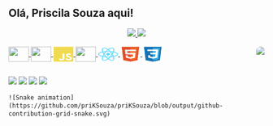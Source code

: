 ## Olá, Priscila Souza aqui! 

<div align="center">
  <a href="https://www.linkedin.com/in/priscila-santos-souza/">
  <img height="180em" src="https://github-readme-stats.vercel.app/api?username=priKSouza&show_icons=true&theme=dracula&include_all_commits=true&count_private=true"/>
  <img height="180em" src="https://github-readme-stats.vercel.app/api/top-langs/?username=priKSouza&layout=compact&langs_count=7&theme=dracula"/>
</div>
  <div style="display: inline_block"><br>
  <img align="center" height="30" width="40" src="https://cdn.jsdelivr.net/gh/devicons/devicon/icons/canva/canva-original.svg" />
  <img align="center" height="30" width="40" src="https://cdn.jsdelivr.net/gh/devicons/devicon/icons/figma/figma-original.svg" />
  <img align="center" alt="Rafa-Js" height="30" width="40" src="https://raw.githubusercontent.com/devicons/devicon/master/icons/javascript/javascript-plain.svg">
  <img align="center" height="30" width="40" src="https://cdn.jsdelivr.net/gh/devicons/devicon/icons/angularjs/angularjs-original.svg" />
  <img align="center" alt="Rafa-React" height="30" width="40" src="https://raw.githubusercontent.com/devicons/devicon/master/icons/react/react-original.svg">
  <img align="center" alt="Rafa-HTML" height="30" width="40" src="https://raw.githubusercontent.com/devicons/devicon/master/icons/html5/html5-original.svg">
  <img align="center" alt="Rafa-CSS" height="30" width="40" src="https://raw.githubusercontent.com/devicons/devicon/master/icons/css3/css3-original.svg">
  <img align="right" height="150" style="border-radius:50px;" src="https://share-cdn.picrew.me/shareImg/org/202109/338224_mRJfRP4G.png">
</div>
  
   ##
  
  <div>
  <a href="https://www.instagram.com/pri_kariina/" target="_blank"><img src="https://img.shields.io/badge/-Instagram-%23E4405F?style=for-the-badge&logo=instagram&logoColor=white" target="_blank"></a>
  <a href = "mailto:priscilakarinajump@gmail.com"><img src="https://img.shields.io/badge/-Gmail-%23333?style=for-the-badge&logo=gmail&logoColor=white" target="_blank"></a>
  <a href="https://www.linkedin.com/in/priscila-santos-souza/" target="_blank"><img src="https://img.shields.io/badge/-LinkedIn-%230077B5?style=for-the-badge&logo=linkedin&logoColor=white" target="_blank"></a>
  <a href =https://api.whatsapp.com/send?phone=5541999201752&text=Oi%20Priscila%2C%20te%20achei%20no%20GitHub! target="_blanck"><img src="https://img.shields.io/badge/WhatsApp-25D366?style=for-the-badge&logo=whatsapp&logoColor=white target="_blanck"></a>
    
    ![Snake animation](https://github.com/priKSouza/priKSouza/blob/output/github-contribution-grid-snake.svg)
    
  <div>
